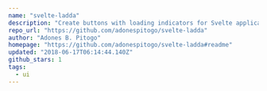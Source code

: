 ```yaml
---
name: "svelte-ladda"
description: "Create buttons with loading indicators for Svelte applications."
repo_url: "https://github.com/adonespitogo/svelte-ladda"
author: "Adones B. Pitogo"
homepage: "https://github.com/adonespitogo/svelte-ladda#readme"
updated: "2018-06-17T06:14:44.140Z"
github_stars: 1
tags: 
  - ui
---
```

